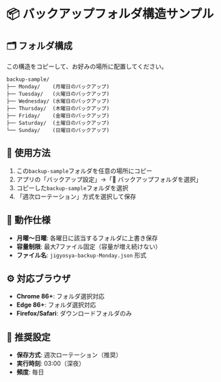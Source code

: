 # 📦 バックアップフォルダ構造サンプル

## 🗂️ フォルダ構成

この構造をコピーして、お好みの場所に配置してください。

```
backup-sample/
├── Monday/    (月曜日のバックアップ)
├── Tuesday/   (火曜日のバックアップ)
├── Wednesday/ (水曜日のバックアップ)
├── Thursday/  (木曜日のバックアップ)
├── Friday/    (金曜日のバックアップ)
├── Saturday/  (土曜日のバックアップ)
└── Sunday/    (日曜日のバックアップ)
```

## 📝 使用方法

1. この`backup-sample`フォルダを任意の場所にコピー
2. アプリの「バックアップ設定」→「📂 バックアップフォルダを選択」
3. コピーした`backup-sample`フォルダを選択
4. 「週次ローテーション」方式を選択して保存

## 🔄 動作仕様

- **月曜〜日曜**: 各曜日に該当するフォルダに上書き保存
- **容量制限**: 最大7ファイル固定（容量が増え続けない）
- **ファイル名**: `jigyosya-backup-Monday.json` 形式

## ⚙️ 対応ブラウザ

- **Chrome 86+**: フォルダ選択対応
- **Edge 86+**: フォルダ選択対応  
- **Firefox/Safari**: ダウンロードフォルダのみ

## 🎯 推奨設定

- **保存方式**: 週次ローテーション（推奨）
- **実行時刻**: 03:00（深夜）
- **頻度**: 毎日